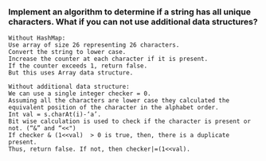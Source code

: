 ### Implement an algorithm to determine if a string has all unique characters. What if you can not use additional data structures?

```
Without HashMap:
Use array of size 26 representing 26 characters. 
Convert the string to lower case. 
Increase the counter at each character if it is present. 
If the counter exceeds 1, return false. 
But this uses Array data structure.
```
```
Without additional data structure:
We can use a single integer checker = 0. 
Assuming all the characters are lower case they calculated the equivalent position of the character in the alphabet order. 
Int val = s.charAt(i)-‘a’. 
Bit wise calculation is used to check if the character is present or not. (“&” and “<<") 
If checker & (1<<val)  > 0 is true, then, there is a duplicate present. 
Thus, return false. If not, then checker|=(1<<val).
```
